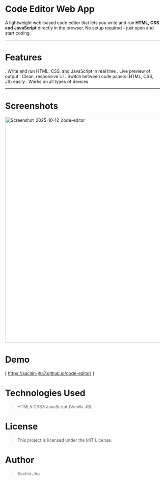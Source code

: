 # Code Editor Web App

A lightweight web-based code editor that lets you write and run **HTML, CSS and JavaScript** directly in the browser.
No setup required - just open and start coding.

----

# Features
. Write and run HTML, CSS, and JavaScript in real time
. Live preview of output
. Clean, responsive UI
. Switch between code panels (HTML, CSS, JS) easily
. Works on all types of devices

----

# Screenshots
<img width="1366" height="735" alt="Screenshot_2025-10-12_code-editor" src="https://github.com/user-attachments/assets/d9ede5ea-e09e-4fa9-ad16-afcb394856c5" />



# Demo
[ https://sachin-jha7.github.io/code-editor/ ]

# Technologies Used
> HTML5 
> CSS3 
> JavaScript (Vanilla JS) 

# License
> This project is licensed under the MIT License.

# Author 
> Sachin Jha
